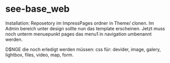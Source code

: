 # see-base_web
Installation:
Reposetory im ImpressPages ordner in Theme/ clonen.
Im Admin bereich unter design sollte nun das template erscheinen.
Jetzt muss noch unterm menuepunkt pages das menu1 in navigation umbenannt werden.

D$NGE die noch erledigt werden müssen: 
css für: devider, image, galery, lightbox, files, video, map, form.
